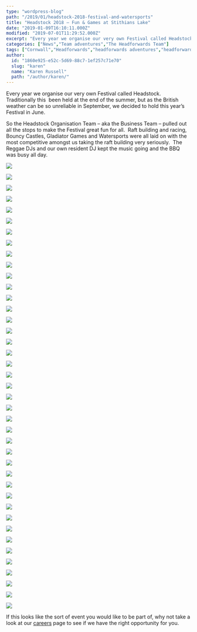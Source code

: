 ```yaml
---
type: "wordpress-blog"
path: "/2019/01/headstock-2018-festival-and-watersports"
title: "Headstock 2018 – Fun & Games at Stithians Lake"
date: "2019-01-09T16:10:11.000Z"
modified: "2019-07-01T11:29:52.000Z"
excerpt: "Every year we organise our very own Festival called Headstock.  Traditionally this  been held at the end of the summer, but as the British weather can be so unreliable in September, we decided to hold this year’s Festival in June. So the Headstock Organisation Team – aka the Business Team – pulled out all the …"
categories: ["News","Team adventures","The Headforwards Team"]
tags: ["Cornwall","Headforwards","headforwards adventures","headforwards festival","Headforwards Team","headstock","Outsourcing","software jobs","software jobs cornwall","software jobs uk","Software Outsourcing","the roseland","the roseland peninsular"]
author:
  id: "1860e925-e52c-5d69-88c7-1ef257c71e70"
  slug: "karen"
  name: "Karen Russell"
  path: "/author/karen/"
---
```

Every year we organise our very own Festival called Headstock.  Traditionally this  been held at the end of the summer, but as the British weather can be so unreliable in September, we decided to hold this year’s Festival in June.

So the Headstock Organisation Team – aka the Business Team – pulled out all the stops to make the Festival great fun for all.  Raft building and racing, Bouncy Castles, Gladiator Games and Watersports were all laid on with the most competitive amongst us taking the raft building very seriously.  The Reggae DJs and our own resident DJ kept the music going and the BBQ was busy all day.

<section class="gallery">

![](/wp-content/uploads/2019/01/36240576_10156557481288200_981399722193321984_n.jpg)

![](/wp-content/uploads/2019/01/2018-06-30-14.01.14.jpg)

![](/wp-content/uploads/2019/01/2018-06-30-14.01.16.jpg)

![](/wp-content/uploads/2019/01/2018-06-30-14.01.22.jpg)

![](/wp-content/uploads/2019/01/2018-06-30-14.01.38.jpg)

![](/wp-content/uploads/2019/01/2018-06-30-14.02.05.jpg)

![](/wp-content/uploads/2019/01/2018-06-30-14.02.09.jpg)

![](/wp-content/uploads/2019/01/2018-06-30-14.02.12.jpg)

![](/wp-content/uploads/2019/01/2018-06-30-14.02.19.jpg)

![](/wp-content/uploads/2019/01/2018-06-30-14.02.25.jpg)

![](/wp-content/uploads/2019/01/2018-06-30-14.02.27.jpg)

![](/wp-content/uploads/2019/01/2018-06-30-14.02.57.jpg)

![](/wp-content/uploads/2019/01/36389807_10156560315383200_3971093261136691200_n.jpg)

![](/wp-content/uploads/2019/01/2018-06-30-14.07.08.jpg)

![](/wp-content/uploads/2019/01/2018-06-30-14.07.10.jpg)

![](/wp-content/uploads/2019/01/2018-06-30-14.07.13.jpg)

![](/wp-content/uploads/2019/01/2018-06-30-14.07.26.jpg)

![](/wp-content/uploads/2019/01/2018-06-30-14.07.38.jpg)

![](/wp-content/uploads/2019/01/2018-06-30-14.07.41.jpg)

![](/wp-content/uploads/2019/01/2018-06-30-14.28.34.jpg)

![](/wp-content/uploads/2019/01/2018-06-30-14.28.51.jpg)

![](/wp-content/uploads/2019/01/2018-06-30-14.28.57.jpg)

![](/wp-content/uploads/2019/01/2018-06-30-14.29.00.jpg)

![](/wp-content/uploads/2019/01/2018-06-30-14.29.07.jpg)

![](/wp-content/uploads/2019/01/2018-06-30-14.29.56.jpg)

![](/wp-content/uploads/2019/01/2018-06-30-14.30.05.jpg)

![](/wp-content/uploads/2019/01/2018-06-30-14.30.23.jpg)

![](/wp-content/uploads/2019/01/2018-06-30-14.30.41.jpg)

![](/wp-content/uploads/2019/01/2018-06-30-14.31.10.jpg)

![](/wp-content/uploads/2019/01/2018-06-30-14.45.23.jpg)

![](/wp-content/uploads/2019/01/2018-06-30-14.45.43.jpg)

![](/wp-content/uploads/2019/01/2018-06-30-14.45.53.jpg)

![](/wp-content/uploads/2019/01/2018-06-30-15.17.15.jpg)

![](/wp-content/uploads/2019/01/2018-06-30-15.17.19.jpg)

![](/wp-content/uploads/2019/01/2018-06-30-15.17.37.jpg)

![](/wp-content/uploads/2019/01/2018-06-30-15.17.40.jpg)

![](/wp-content/uploads/2019/01/2018-06-30-15.18.29.jpg)

![](/wp-content/uploads/2019/01/2018-06-30-15.18.39.jpg)

![](/wp-content/uploads/2019/01/2018-06-30-15.19.00.jpg)

![](/wp-content/uploads/2019/01/2018-06-30-15.19.35.jpg)

![](/wp-content/uploads/2019/01/2018-06-30-15.25.14.jpg)

</section>



If this looks like the sort of event you would like to be part of, why not take a look at our [careers](http://www.headforwards.com/careers/) page to see if we have the right opportunity for you.
